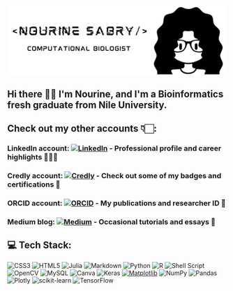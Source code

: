 
![banner](https://github.com/Nourine-Sabry/Nourine-Sabry/blob/main/GitHub_Banner.png)

## Hi there 👋🏻 I'm Nourine, and I'm a Bioinformatics fresh graduate from Nile University.

## Check out my other accounts 👇🏻:

### LinkedIn account: [<img src="https://cdn.jsdelivr.net/npm/simple-icons@3.0.1/icons/linkedin.svg" alt="LinkedIn" height="30">](https://www.linkedin.com/in/nourine-sabry/) - Professional profile and career highlights 👩🏻‍💻

### Credly account: [<img src="https://www.svgrepo.com/show/331358/credly.svg" alt="Credly" height="30">](https://www.credly.com/users/nourine-sabry) - Check out some of my badges and certifications 🏅

### ORCID account: [<img src="https://upload.wikimedia.org/wikipedia/commons/thumb/0/06/ORCID_iD.svg/512px-ORCID_iD.svg.png?20190308043226" alt="ORCID" height="30">](https://orcid.org/0009-0000-9213-9701) - My publications and researcher ID 🧪

### Medium blog: [<img src= "https://upload.wikimedia.org/wikipedia/commons/0/0d/Medium_%28website%29_logo.svg" alt= "Medium" height="25">](https://medium.com/@nourine) - Occasional tutorials and essays 📜

## 💻 Tech Stack:

![CSS3](https://img.shields.io/badge/css3-%231572B6.svg?style=flat&logo=css3&logoColor=white) ![HTML5](https://img.shields.io/badge/html5-%23E34F26.svg?style=flat&logo=html5&logoColor=white) ![Julia](https://img.shields.io/badge/-Julia-9558B2?style=flat&logo=julia&logoColor=white) ![Markdown](https://img.shields.io/badge/markdown-%23000000.svg?style=flat&logo=markdown&logoColor=white) ![Python](https://img.shields.io/badge/python-3670A0?style=flat&logo=python&logoColor=ffdd54) ![R](https://img.shields.io/badge/r-%23276DC3.svg?style=flat&logo=r&logoColor=white) ![Shell Script](https://img.shields.io/badge/shell_script-%23121011.svg?style=flat&logo=gnu-bash&logoColor=white) ![OpenCV](https://img.shields.io/badge/opencv-%23white.svg?style=flat&logo=opencv&logoColor=white) ![MySQL](https://img.shields.io/badge/mysql-4479A1.svg?style=flat&logo=mysql&logoColor=white) ![Canva](https://img.shields.io/badge/Canva-%2300C4CC.svg?style=flat&logo=Canva&logoColor=white) ![Keras](https://img.shields.io/badge/Keras-%23D00000.svg?style=flat&logo=Keras&logoColor=white) [![Matplotlib](https://custom-icon-badges.demolab.com/badge/Matplotlib-71D291?logo=matplotlib&logoColor=fff)](#) ![NumPy](https://img.shields.io/badge/numpy-%23013243.svg?style=flat&logo=numpy&logoColor=white) ![Pandas](https://img.shields.io/badge/pandas-%23150458.svg?style=flat&logo=pandas&logoColor=white) ![Plotly](https://img.shields.io/badge/Plotly-%233F4F75.svg?style=flat&logo=plotly&logoColor=white) ![scikit-learn](https://img.shields.io/badge/scikit--learn-%23F7931E.svg?style=flat&logo=scikit-learn&logoColor=white) ![TensorFlow](https://img.shields.io/badge/TensorFlow-%23FF6F00.svg?style=flat&logo=TensorFlow&logoColor=white)
